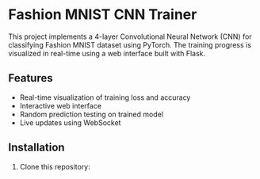 # Fashion MNIST CNN Trainer

This project implements a 4-layer Convolutional Neural Network (CNN) for classifying Fashion MNIST dataset using PyTorch. The training progress is visualized in real-time using a web interface built with Flask.

## Features

- Real-time visualization of training loss and accuracy
- Interactive web interface
- Random prediction testing on trained model
- Live updates using WebSocket

## Installation

1. Clone this repository: 